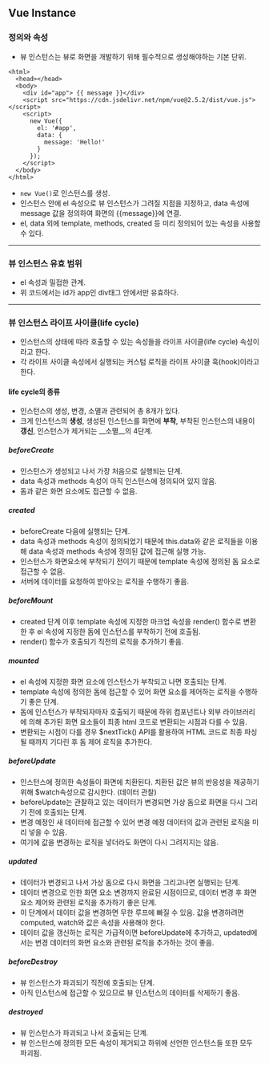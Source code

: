 ## Vue Instance

### 정의와 속성
- 뷰 인스턴스는 뷰로 화면을 개발하기 위해 필수적으로 생성해야하는 기본 단위.
```
<html>
  <head></head>
  <body>
    <div id="app"> {{ message }}</div>
    <script src="https://cdn.jsdelivr.net/npm/vue@2.5.2/dist/vue.js"></script>
    <script>
      new Vue({
        el: '#app',
        data: {
          message: 'Hello!'
        }
      });
    </script>
  </body>
</html>
```

- `new Vue()`로 인스턴스를 생성.
- 인스턴스 안에 el 속성으로 뷰 인스턴스가 그려질 지점을 지정하고, data 속성에 message 값을 정의하여 화면의 {{message}}에 연결.
- el, data 외에 template, methods, created 등 미리 정의되어 있는 속성을 사용할 수 있다.
---
### 뷰 인스턴스 유효 범위
- el 속성과 밀접한 관계.
- 위 코드에서는 id가 app인 div태그 안에서만 유효하다.
---
### 뷰 인스턴스 라이프 사이클(life cycle)
- 인스턴스의 상태에 따라 호출할 수 있는 속성들을 라이프 사이클(life cycle) 속성이라고 한다.
- 각 라이프 사이클 속성에서 실행되는 커스텀 로직을 라이프 사이클 훅(hook)이라고 한다.

#### life cycle의 종류
- 인스턴스의 생성, 변경, 소멸과 관련되어 총 8개가 있다.
- 크게 인스턴스의 __생성__, 생성된 인스턴스를 화면에 __부착__, 부착된 인스턴스의 내용이 __갱신__, 인스턴스가 제거되는 __소멸__의 4단계.

##### beforeCreate
- 인스턴스가 생성되고 나서 가장 처음으로 실행되는 단계.
- data 속성과 methods 속성이 아직 인스턴스에 정의되어 있지 않음.
- 돔과 같은 화면 요소에도 접근할 수 없음.

##### created
- beforeCreate 다음에 실행되는 단계.
- data 속성과 methods 속성이 정의되었기 때문에 this.data와 같은 로직들을 이용해 data 속성과 methods 속성에 정의된 값에 접근해 실행 가능.
- 인스턴스가 화면요소에 부착되기 전이기 때문에 template 속성에 정의된 돔 요소로 접근할 수 없음.
- 서버에 데이터를 요청하여 받아오는 로직을 수행하기 좋음.

##### beforeMount
- created 단계 이후 template 속성에 지정한 마크업 속성을 render() 함수로 변환한 후 el 속성에 지정한 돔에 인스턴스를 부착하기 전에 호출됨.
- render() 함수가 호출되기 직전의 로직을 추가하기 좋음.

##### mounted
- el 속성에 지정한 화면 요소에 인스턴스가 부착되고 나면 호출되는 단계.
- template 속성에 정의한 돔에 접근할 수 있어 화면 요소를 제어하는 로직을 수행하기 좋은 단계.
- 돔에 인스턴스가 부착되자마자 호출되기 때문에 하위 컴포넌트나 외부 라이브러리에 의해 추가된 화면 요소들이 최종 html 코드로 변환되는 시점과 다를 수 있음.
- 변환되는 시점이 다를 경우 $nextTick() API를 활용하여 HTML 코드로 최종 파싱될 때까지 기다린 후 돔 제어 로직을 추가한다.

##### beforeUpdate
- 인스턴스에 정의한 속성들이 화면에 치환된다. 치환된 값은 뷰의 반응성을 제공하기 위해 $watch속성으로 감시한다. (데이터 관찰)
- beforeUpdate는 관찰하고 있는 데이터가 변경되면 가상 돔으로 화면을 다시 그리기 전에 호출되는 단계.
- 변경 예정인 새 데이터에 접근할 수 있어 변경 예정 데이터의 값과 관련된 로직을 미리 넣을 수 있음.
- 여기에 값을 변경하는 로직을 넣더라도 화면이 다시 그려지지는 않음.

##### updated
- 데이터가 변경되고 나서 가상 돔으로 다시 화면을 그리고나면 실행되는 단계.
- 데이터 변경으로 인한 화면 요소 변경까지 완료된 시점이므로, 데이터 변경 후 화면 요소 제어와 관련된 로직을 추가하기 좋은 단계.
- 이 단계에서 데이터 값을 변경하면 무한 루프에 빠질 수 있음. 값을 변경하려면 computed, watch와 값은 속성을 사용해야 한다.
- 데이터 값을 갱신하는 로직은 가급적이면 beforeUpdate에 추가하고, updated에서는 변경 데이터의 화면 요소와 관련된 로직을 추가하는 것이 좋음.

##### beforeDestroy
- 뷰 인스턴스가 파괴되기 직전에 호출되는 단계.
- 아직 인스턴스에 접근할 수 있으므로 뷰 인스턴스의 데이터를 삭제하기 좋음.

##### destroyed
- 뷰 인스턴스가 파괴되고 나서 호출되는 단계.
- 뷰 인스턴스에 정의한 모든 속성이 제거되고 하위에 선언한 인스턴스들 또한 모두 파괴됨.
